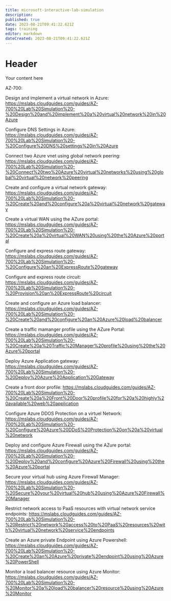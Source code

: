 ```yaml
---
title: microsoft-interactive-lab-simulation
description: 
published: true
date: 2023-08-21T09:41:22.621Z
tags: training
editor: markdown
dateCreated: 2023-08-21T09:41:22.621Z
---
```


# Header
Your content here

AZ-700:

Design and implement a virtual network in Azure:
https://mslabs.cloudguides.com/guides/AZ-700%20Lab%20Simulation%20-%20Design%20and%20implement%20a%20virtual%20network%20in%20Azure

Configure DNS Settings in Azure:
https://mslabs.cloudguides.com/guides/AZ-700%20Lab%20Simulation%20-%20Configure%20DNS%20settings%20in%20Azure

Connect two Azure vnet using global network peering:
https://mslabs.cloudguides.com/guides/AZ-700%20Lab%20Simulation%20-%20Connect%20two%20Azure%20virtual%20networks%20using%20global%20virtual%20network%20peering

Create and configure a virtual network gateway:
https://mslabs.cloudguides.com/guides/AZ-700%20Lab%20Simulation%20-%20Create%20and%20configure%20a%20virtual%20network%20gateway

Create a virtual WAN using the AZure portal:
https://mslabs.cloudguides.com/guides/AZ-700%20Lab%20Simulation%20-%20Create%20a%20virtual%20WAN%20using%20the%20Azure%20portal

Configure and express route gateway:
https://mslabs.cloudguides.com/guides/AZ-700%20Lab%20Simulation%20-%20Configure%20an%20ExpressRoute%20gateway

Configure and express route circuit:
https://mslabs.cloudguides.com/guides/AZ-700%20Lab%20Simulation%20-%20Provision%20an%20ExpressRoute%20circuit

Create and configure an Azure load balancer:
https://mslabs.cloudguides.com/guides/AZ-700%20Lab%20Simulation%20-%20Create%20and%20configure%20an%20Azure%20load%20balancer

Create a traffic mamanger profile using the AZure Portal:
https://mslabs.cloudguides.com/guides/AZ-700%20Lab%20Simulation%20-%20Create%20a%20Traffic%20Manager%20profile%20using%20the%20Azure%20portal

Deploy Azure Application gateway:
https://mslabs.cloudguides.com/guides/AZ-700%20Lab%20Simulation%20-%20Deploy%20Azure%20Application%20Gateway

Create a front door profile:
https://mslabs.cloudguides.com/guides/AZ-700%20Lab%20Simulation%20-%20Create%20a%20Front%20Door%20profile%20for%20a%20highly%20available%20web%20application

Configure Azure DDOS Protection on a virtuel Network:
https://mslabs.cloudguides.com/guides/AZ-700%20Lab%20Simulation%20-%20Configure%20Azure%20DDoS%20Protection%20on%20a%20virtual%20network

Deploy and configure Azure Firewall using the AZure portal:
https://mslabs.cloudguides.com/guides/AZ-700%20Lab%20Simulation%20-%20Deploy%20and%20configure%20Azure%20Firewall%20using%20the%20Azure%20portal

Secure your virtual hub using Azure Firewall Manager:
https://mslabs.cloudguides.com/guides/AZ-700%20Lab%20Simulation%20-%20Secure%20your%20virtual%20hub%20using%20Azure%20Firewall%20Manager

Restrict network access to PaaS resources with virtual network service endpoints:
https://mslabs.cloudguides.com/guides/AZ-700%20Lab%20Simulation%20-%20Restrict%20network%20access%20to%20PaaS%20resources%20with%20virtual%20network%20service%20endpoints

Create an Azure private Endpoint using Azure Powershell:
https://mslabs.cloudguides.com/guides/AZ-700%20Lab%20Simulation%20-%20Create%20an%20Azure%20private%20endpoint%20using%20Azure%20PowerShell

Monitor a load balancer resource using Azure Monitor:
https://mslabs.cloudguides.com/guides/AZ-700%20Lab%20Simulation%20-%20Monitor%20a%20load%20balancer%20resource%20using%20Azure%20Monitor